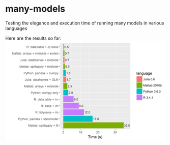 # many-models
Testing the elegance and execution time of running many models in various languages

Here are the results so far:
![Many Models Timing Results](many_models_results.png?raw=true)
